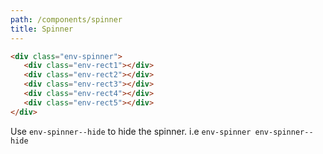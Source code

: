 ```yaml
---
path: /components/spinner
title: Spinner
---
```


```html
<div class="env-spinner">
   <div class="env-rect1"></div>
   <div class="env-rect2"></div>
   <div class="env-rect3"></div>
   <div class="env-rect4"></div>
   <div class="env-rect5"></div>
</div>

```

Use `env-spinner--hide` to hide the spinner. i.e `env-spinner env-spinner--hide`
